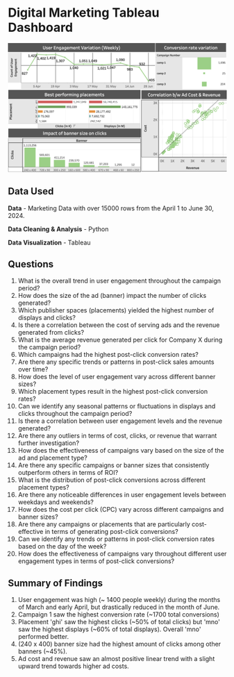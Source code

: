 # Digital Marketing Tableau Dashboard

![image](https://github.com/Jatin-s16/Digital-Marketing/blob/main/Screenshot%202025-03-05%20at%208.39.48%20PM.png)

## Data Used

**Data** - Marketing Data with over 15000 rows from the April 1 to June 30, 2024.

**Data Cleaning & Analysis** - Python

**Data Visualization** - Tableau

## Questions

1. What is the overall trend in user engagement throughout the campaign period?  
2. How does the size of the ad (banner) impact the number of clicks generated?  
3. Which publisher spaces (placements) yielded the highest number of displays and clicks?  
4. Is there a correlation between the cost of serving ads and the revenue generated from clicks?  
5. What is the average revenue generated per click for Company X during the campaign period?  
6. Which campaigns had the highest post-click conversion rates?  
7. Are there any specific trends or patterns in post-click sales amounts over time?  
8. How does the level of user engagement vary across different banner sizes?  
9. Which placement types result in the highest post-click conversion rates?  
10. Can we identify any seasonal patterns or fluctuations in displays and clicks throughout the campaign period?  
11. Is there a correlation between user engagement levels and the revenue generated?  
12. Are there any outliers in terms of cost, clicks, or revenue that warrant further investigation?  
13. How does the effectiveness of campaigns vary based on the size of the ad and placement type?  
14. Are there any specific campaigns or banner sizes that consistently outperform others in terms of ROI?  
15. What is the distribution of post-click conversions across different placement types?  
16. Are there any noticeable differences in user engagement levels between weekdays and weekends?  
17. How does the cost per click (CPC) vary across different campaigns and banner sizes?  
18. Are there any campaigns or placements that are particularly cost-effective in terms of generating post-click conversions?  
19. Can we identify any trends or patterns in post-click conversion rates based on the day of the week?  
20. How does the effectiveness of campaigns vary throughout different user engagement types in terms of post-click conversions?

## Summary of Findings

1. User engagement was high (~ 1400 people weekly) during the months of March and early April, but drastically reduced in the month of June.
2. Campaign 1 saw the highest conversion rate (~1700 total conversions)
3. Placement 'ghi' saw the highest clicks (~50% of total clicks) but 'mno' saw the highest displays (~60% of total displays). Overall 'mno' performed better.
4. (240 x 400) banner size had the highest amount of clicks among other banners (~45%).
5. Ad cost and revenue saw an almost positive linear trend with a slight upward trend towards higher ad costs.






